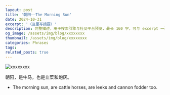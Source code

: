 ```yaml
---
layout: post
title: '朝阳——The Morning Sun'
date: 2024-10-31
excerpt: '（这里写摘要）'
description: 完整描述，用于搜索引擎与社交平台预览，最长 160 字，可与 excerpt 一致
og_image: /assets/img/blog/xxxxxxxx
thumbnail: /assets/img/blog/xxxxxxxx
categories: Phrases
tags: 
related_posts: true
---
```


<img src="/assets/img/blog/xxxxxxxx" alt="xxxxxxxx">

朝阳，是牛马，也是韭菜和炮灰。

- The morning sun, are cattle horses, are leeks and cannon fodder too.